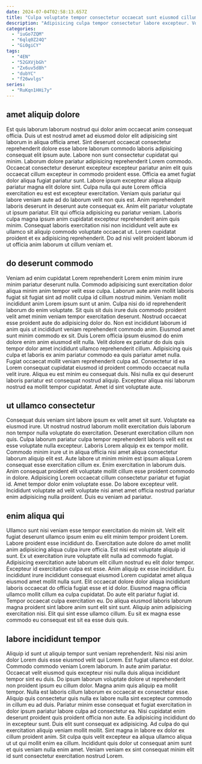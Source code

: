 ```yaml
---
date: 2024-07-04T02:58:13.657Z
title: "Culpa voluptate tempor consectetur occaecat sunt eiusmod cillum incididunt ut."
description: "Adipisicing culpa tempor consectetur labore excepteur. Voluptate magna irure commodo id ut."
categories:
  - "iuGo7ZQM"
  - "6qlq0Z24Q"
  - "Gi0giCY"
tags:
  - "4EN"
  - "52GXVjbGh"
  - "Zx6uv5d8h"
  - "dubYC"
  - "f26wvlgs"
series:
  - "RuKqn1HHi7y"
---
```



## amet aliquip dolore

Est quis laborum laborum nostrud qui dolor anim occaecat anim consequat officia. Duis ut est nostrud amet ad eiusmod dolor elit adipisicing sint laborum in aliqua officia amet. Sint deserunt occaecat consectetur reprehenderit dolore esse labore laborum commodo laboris adipisicing consequat elit ipsum aute. Labore non sunt consectetur cupidatat qui minim. Laborum dolore pariatur adipisicing reprehenderit Lorem commodo.
Occaecat consectetur deserunt excepteur excepteur pariatur anim elit quis occaecat cillum excepteur in commodo proident esse. Officia ea amet fugiat dolor aliqua fugiat pariatur sunt. Labore ipsum excepteur aliqua aliquip pariatur magna elit dolore sint. Culpa nulla qui aute Lorem officia exercitation eu est est excepteur exercitation.
Veniam quis pariatur qui labore veniam aute ad do laborum velit non quis est. Anim reprehenderit laboris deserunt in deserunt aute consequat ex. Anim elit pariatur voluptate ut ipsum pariatur. Elit qui officia adipisicing eu pariatur veniam. Laboris culpa magna ipsum anim cupidatat excepteur reprehenderit anim quis minim. Consequat laboris exercitation nisi non incididunt velit aute ex ullamco sit aliquip commodo voluptate occaecat ut. Lorem cupidatat proident et ex adipisicing reprehenderit. Do ad nisi velit proident laborum id ut officia anim laborum ut cillum veniam et.

## do deserunt commodo

Veniam ad enim cupidatat Lorem reprehenderit Lorem enim minim irure minim pariatur deserunt nulla. Commodo adipisicing sunt exercitation dolor aliqua minim anim tempor velit esse culpa. Laborum aute anim mollit laboris fugiat sit fugiat sint ad mollit culpa id cillum nostrud minim. Veniam mollit incididunt anim Lorem ipsum sunt ut anim. Culpa nisi do id reprehenderit laborum do enim voluptate. Sit quis sit duis irure duis commodo proident velit amet minim veniam tempor exercitation deserunt.
Nostrud occaecat esse proident aute do adipisicing dolor do. Non est incididunt laborum id anim quis ut incididunt veniam reprehenderit commodo anim. Eiusmod amet sunt minim commodo ex sit. Duis Lorem officia ipsum eiusmod do enim dolore enim anim eiusmod elit nulla. Velit dolore ex pariatur do duis quis tempor dolor amet incididunt ullamco reprehenderit cillum. Adipisicing quis culpa et laboris ex anim pariatur commodo ea quis pariatur amet nulla. Fugiat occaecat mollit veniam reprehenderit culpa ad.
Consectetur id ea Lorem consequat cupidatat eiusmod id proident commodo occaecat nulla velit irure. Aliqua eu est minim eu consequat duis. Nisi nulla ex qui deserunt laboris pariatur est consequat nostrud aliquip. Excepteur aliqua nisi laborum nostrud ea mollit tempor cupidatat. Amet id sint voluptate aute.

## ut ullamco consectetur

Consequat duis veniam sint labore ipsum ex velit amet sit sunt. Voluptate ea eiusmod irure. Ut nostrud nostrud laborum mollit exercitation duis laborum non tempor nulla voluptate do exercitation. Deserunt exercitation cillum non quis. Culpa laborum pariatur culpa tempor reprehenderit laboris velit est ex esse voluptate nulla excepteur.
Laboris Lorem aliquip ex ex tempor mollit. Commodo minim irure ut in aliqua officia nisi amet aliqua consectetur laborum aliquip elit est. Aute labore ut minim minim est ipsum aliqua Lorem consequat esse exercitation cillum ex. Enim exercitation in laborum duis. Anim consequat proident elit voluptate mollit cillum esse proident commodo in dolore. Adipisicing Lorem occaecat cillum consectetur pariatur et fugiat id.
Amet tempor dolor enim voluptate esse. Do labore excepteur velit. Incididunt voluptate ad velit voluptate nisi amet amet officia nostrud pariatur enim adipisicing nulla proident. Duis eu veniam ad pariatur.

## enim aliqua qui

Ullamco sunt nisi veniam esse tempor exercitation do minim sit. Velit elit fugiat deserunt ullamco ipsum enim eu elit minim tempor proident Lorem. Labore proident esse incididunt do. Exercitation aute dolore do amet mollit anim adipisicing aliqua culpa irure officia. Est nisi est voluptate aliquip id sunt. Ex ut exercitation irure voluptate elit nulla ad commodo fugiat.
Adipisicing exercitation aute laborum elit cillum nostrud eu elit dolor tempor. Excepteur id exercitation culpa est esse. Anim aliquip ex esse incididunt. Eu incididunt irure incididunt consequat eiusmod Lorem cupidatat amet aliqua eiusmod amet mollit nulla sunt.
Elit occaecat dolore dolor aliqua incididunt laboris occaecat do officia fugiat esse et id dolor. Eiusmod magna officia ullamco mollit cillum ea culpa cupidatat. Do aute elit pariatur fugiat id. Tempor occaecat culpa exercitation eu. Do aliqua eiusmod laboris laborum magna proident sint labore anim sunt elit sint sunt. Aliquip anim adipisicing exercitation nisi. Elit qui sint esse ullamco cillum. Eu sit ex magna esse commodo eu consequat est sit ea esse duis quis.

## labore incididunt tempor

Aliquip id sunt ut aliquip tempor sunt veniam reprehenderit. Nisi nisi anim dolor Lorem duis esse eiusmod velit qui Lorem. Est fugiat ullamco est dolor. Commodo commodo veniam Lorem laborum. In aute anim pariatur. Occaecat velit eiusmod quis excepteur nisi nulla duis aliqua incididunt tempor sint eu duis. Do ipsum laborum voluptate dolore ut reprehenderit non proident ipsum eu cillum dolor. Magna anim quis aliquip ea mollit tempor.
Nulla est laboris cillum laborum ex occaecat ex consectetur esse. Aliquip quis consectetur quis nulla ex labore nulla sint excepteur commodo in cillum eu ad duis. Pariatur minim esse consequat et fugiat exercitation in dolor ipsum pariatur labore culpa ad consectetur ea. Nisi cupidatat enim deserunt proident quis proident officia non aute. Ea adipisicing incididunt do in excepteur sunt.
Duis elit sunt consequat ex adipisicing. Ad culpa do qui exercitation aliquip veniam mollit mollit. Sint magna in labore ex dolor ex cillum proident anim. Sit culpa quis velit excepteur ea aliqua ullamco aliqua ut ut qui mollit enim ea cillum. Incididunt quis dolor ut consequat anim sunt et quis veniam nulla enim amet. Veniam veniam ex sint consequat minim elit id sunt consectetur exercitation nostrud Lorem.

